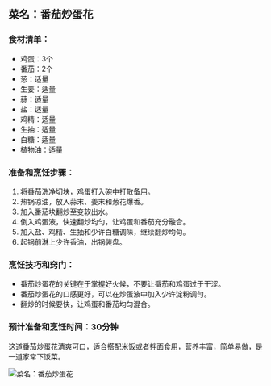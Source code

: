﻿---
name: 菜名：番茄炒蛋花
created_at: 20250422_205602
tags: [AI生成]
---

## 菜名：番茄炒蛋花

### 食材清单：
- 鸡蛋：3个
- 番茄：2个
- 葱：适量
- 生姜：适量
- 蒜：适量
- 盐：适量
- 鸡精：适量
- 生抽：适量
- 白糖：适量
- 植物油：适量

### 准备和烹饪步骤：
1. 将番茄洗净切块，鸡蛋打入碗中打散备用。
2. 热锅凉油，放入蒜末、姜末和葱花爆香。
3. 加入番茄块翻炒至变软出水。
4. 倒入鸡蛋液，快速翻炒均匀，让鸡蛋和番茄充分融合。
5. 加入盐、鸡精、生抽和少许白糖调味，继续翻炒均匀。
6. 起锅前淋上少许香油，出锅装盘。

### 烹饪技巧和窍门：
- 番茄炒蛋花的关键在于掌握好火候，不要让番茄和鸡蛋过于干涩。
- 番茄炒蛋花的口感更好，可以在炒蛋液中加入少许淀粉调匀。
- 翻炒的时候要快，让鸡蛋和番茄均匀混合。

### 预计准备和烹饪时间：30分钟

这道番茄炒蛋花清爽可口，适合搭配米饭或者拌面食用，营养丰富，简单易做，是一道家常下饭菜。

![菜名：番茄炒蛋花](https://source.unsplash.com/random/800x600/?food,菜名：番茄炒蛋花)
